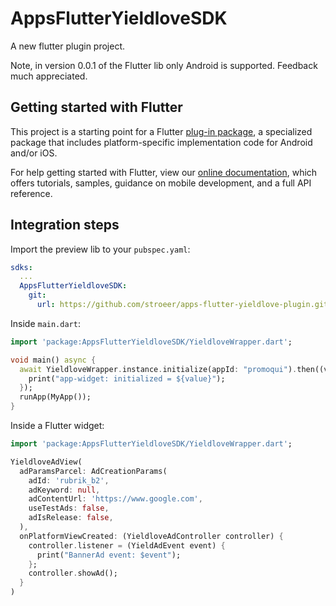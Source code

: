 # AppsFlutterYieldloveSDK

A new flutter plugin project.

Note, in version 0.0.1 of the Flutter lib only Android is supported. Feedback much appreciated.

## Getting started with Flutter

This project is a starting point for a Flutter
[plug-in package](https://flutter.dev/developing-packages/),
a specialized package that includes platform-specific implementation code for
Android and/or iOS.

For help getting started with Flutter, view our
[online documentation](https://flutter.dev/docs), which offers tutorials,
samples, guidance on mobile development, and a full API reference.

## Integration steps

Import the preview lib to your `pubspec.yaml`:
```yaml
sdks:
  ...
  AppsFlutterYieldloveSDK:
    git:
      url: https://github.com/stroeer/apps-flutter-yieldlove-plugin.git
```

Inside `main.dart`:
```dart
import 'package:AppsFlutterYieldloveSDK/YieldloveWrapper.dart';

void main() async {
  await YieldloveWrapper.instance.initialize(appId: "promoqui").then((value) {
    print("app-widget: initialized = ${value}");
  });
  runApp(MyApp());
}
```

Inside a Flutter widget:
```dart
import 'package:AppsFlutterYieldloveSDK/YieldloveWrapper.dart';

YieldloveAdView(
  adParamsParcel: AdCreationParams(
    adId: 'rubrik_b2',
    adKeyword: null,
    adContentUrl: 'https://www.google.com',
    useTestAds: false,
    adIsRelease: false,
  ),
  onPlatformViewCreated: (YieldloveAdController controller) {
    controller.listener = (YieldAdEvent event) {
      print("BannerAd event: $event");
    };
    controller.showAd();
  }
)
```